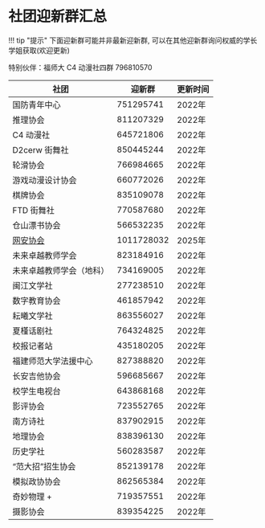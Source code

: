 # 社团迎新群汇总

!!! tip "提示"
    下面迎新群可能并非最新迎新群, 可以在其他迎新群询问权威的学长学姐获取(欢迎更新)

特别伙伴：福师大 C4 动漫社四群 796810570

| 社团 | 迎新群 | 更新时间 |
| --- | --- | --- |
| 国防青年中心 | 751295741 | 2022年 |
| 推理协会 | 811207329 | 2022年 |
| C4 动漫社 | 645721806 | 2022年 |
| D2cerw 街舞社 | 850445244 | 2022年 |
| 轮滑协会 | 766984665 | 2022年 |
| 游戏动漫设计协会 | 660772026 | 2022年 |
| 棋牌协会 | 835109078 | 2022年 |
| FTD 街舞社 | 770587680 | 2022年 |
| 仓山漂书协会 | 566532235 | 2022年 |
| [网安协会](NISA.md) | 1011728032 | 2025年 |
| 未来卓越教师学会 | 823184916 | 2022年 |
| 未来卓越教师学会（地科） | 734169005 | 2022年 |
| 闽江文学社 | 277238510 | 2022年 |
| 数字教育协会 | 461857942 | 2022年 |
| 耘曦文学社 | 863556027 | 2022年 |
| 夏槿话剧社 | 764324825 | 2022年 |
| 校报记者站 | 435180205 | 2022年 |
| 福建师范大学法援中心 | 827388820 | 2022年 |
| 长安吉他协会 | 596685667 | 2022年 |
| 校学生电视台 | 643868168 | 2022年 |
| 影评协会 | 723552765 | 2022年 |
| 南方诗社 | 837902915 | 2022年 |
| 地理协会 | 838396130 | 2022年 |
| 历史学社 | 560283587 | 2022年 |
| “范大招”招生协会 | 852139178 | 2022年 |
| 模拟政协协会 | 862565384 | 2022年 |
| 奇妙物理 + | 719357551 | 2022年 |
| 摄影协会 | 839354225 | 2022年 |